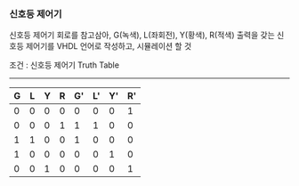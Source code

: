 ### 신호등 제어기


신호등 제어기 회로를 참고삼아, G(녹색), L(좌회전), Y(황색), R(적색) 출력을 갖는 신호등 제어기를 VHDL 언어로 작성하고, 시뮬레이션 할 것


조건 : 신호등 제어기 Truth Table

* * *
|G|L|Y|R|G'|L'|Y'|R'|
|---|---|---|---|---|---|---|---|
|0|0|0|0|0|0|0|1|
|0|0|0|1|1|1|0|0|
|1|1|0|0|1|0|0|0|
|1|0|0|0|0|0|1|0|
|0|0|1|0|0|0|0|1|